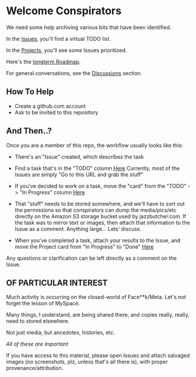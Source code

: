 # Welcome Conspirators

We need some help archiving various bits that have been identified.

In the [Issues](https://github.com/xpollen8/jazzbutcher.com//issues), you'll find a virtual TODO list.

In the [Projects](https://github.com/xpollen8/jazzbutcher.com/projects/1), you'll see some Issues prioritized.

Here's the [longterm Roadmap](https://github.com/xpollen8/jazzbutcher.com/wiki/Roadmap).

For general conversations, see the [Discussions](https://github.com/xpollen8/jazzbutcher.com/discussions) section.

## How To Help

- Create a github.com account
- Ask to be invited to this repository

## And Then..?

Once you are a member of this repo, the workflow usually looks like this:

- There's an "Issue" created, which describes the task

- Find a task that's in the "TODO" column [Here](https://github.com/xpollen8/jazzbutcher.com/projects/1)
  Currently, most of the Issues are simply "Go to this URL and grab the stuff"

- If you've decided to work on a task, move the "card" from the "TODO" -> "In Progress" column [Here](https://github.com/xpollen8/jazzbutcher.com/projects/1)

- That "stuff" needs to be stored somewhere, and we'll have
      to sort out the permissions so that conspirators can dump the
      media/pics/etc directly on the Amazon S3 storage bucket used by jazzbutcher.com.
      If the task was to mirror text or images, then attach that information to the Issue as a comment.
      Anything large... Lets' discuss.
     
- When you've completed a task, attach your results to the Issue, and
   move the Project card from "In Progress" to "Done" [Here](https://github.com/xpollen8/jazzbutcher.com/projects/1)

Any questions or clarification can be left directly as a comment on the Issue.

## OF PARTICULAR INTEREST

Much activity is occurring on the closed-world of Face\*\*k/Meta. Let's not forget the lesson of MySpace.

Many things, I understand, are being shared there, and copies really, really, need to stored elsewhere.

Not just media, but ancedotes, histories, etc.

_All of these are important_

If you have access to this material, please open Issues and attach salvaged images (no screenshots, plz, unless that's all there is),
with proper provenance/attribution.
